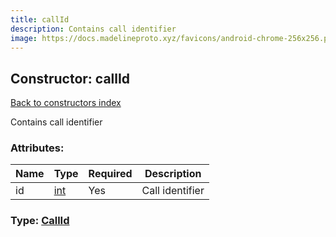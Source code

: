 ```yaml
---
title: callId
description: Contains call identifier
image: https://docs.madelineproto.xyz/favicons/android-chrome-256x256.png
---
```

## Constructor: callId  
[Back to constructors index](index.md)



Contains call identifier

### Attributes:

| Name     |    Type       | Required | Description |
|----------|---------------|----------|-------------|
|id|[int](../types/int.md) | Yes|Call identifier|



### Type: [CallId](../types/CallId.md)


